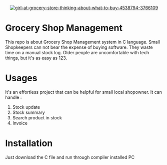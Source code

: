 <p align="center"> <a href="https://ibb.co/2qHsmW1"><img src="https://i.ibb.co/tBFxkQT/girl-at-grocery-store-thinking-about-what-to-buy-4538794-3766109.webp" alt="girl-at-grocery-store-thinking-about-what-to-buy-4538794-3766109" border="0"></a> </p>   

 <!---  <h1 align="center">Grocery-Shop-Management</h1>  --->   
# Grocery Shop Management
This repo is about Grocery Shop Management system in C language. Small Shopkeepers can not bear the expense of buying software. They waste time on a manual stock log. Older people are uncomfortable with tech things, but it's as easy as 123. 

<!---  <h1 align="center">Usages</h1>  ---> 
# Usages
It's an effortless project that can be helpful for small local shopowner. It can handle :
1. Stock update 
2. Stock summary 
3. Search product in stock 
4. Invoice 

<!---  <h1 align="center">Installation</h1>  --->  
# Installation 
Just download the C file and run through compiler installed PC 


